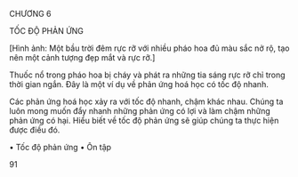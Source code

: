 CHƯƠNG 6

TỐC ĐỘ PHẢN ỨNG

[Hình ảnh: Một bầu trời đêm rực rỡ với nhiều pháo hoa đủ màu sắc nở rộ, tạo nên một cảnh tượng đẹp mắt và rực rỡ.]

Thuốc nổ trong pháo hoa bị cháy và phát ra những tia sáng rực rỡ chỉ trong thời gian ngắn. Đây là một ví dụ về phản ứng hoá học có tốc độ nhanh.

Các phản ứng hoá học xảy ra với tốc độ nhanh, chậm khác nhau. Chúng ta luôn mong muốn đẩy nhanh những phản ứng có lợi và làm chậm những phản ứng có hại. Hiểu biết về tốc độ phản ứng sẽ giúp chúng ta thực hiện được điều đó.

• Tốc độ phản ứng
• Ôn tập

91